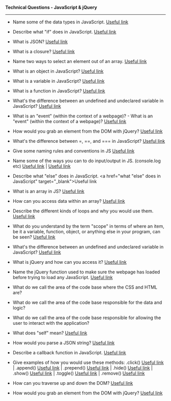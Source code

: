 **Technical Questions - JavaScript & jQuery**

-----------------------------

- Name some of the data types in JavaScript. <a href="http://www.javatpoint.com/javascript-data-types" target="_blank">Useful link</a>

- Describe what "if" does in JavaScript. <a href="https://www.w3schools.com/jsref/jsref_if.asp" target="_blank">Useful link</a>

- What is JSON? <a href="https://www.w3schools.com/js/js_json_intro.asp" target="_blank">Useful link</a>

- What is a closure? <a href="https://www.w3schools.com/js/js_function_closures.asp" target="_blank">Useful link</a>

- Name two ways to select an element out of an array. <a href="https://www.w3schools.com/js/js_array_methods.asp" target="_blank">Useful link</a>

- What is an object in JavaScript? <a href="https://www.w3schools.com/js/js_objects.asp" target="_blank">Useful link</a>

- What is a variable in JavaScript? <a href="https://www.w3schools.com/js/js_variables.asp" target="_blank">Useful link</a>

- What is a function in JavaScript? <a href="https://www.w3schools.com/js/js_functions.asp" target="_blank">Useful link</a>

- What's the difference between an undefined and undeclared variable in JavaScript? <a href="http://lucybain.com/blog/2014/null-undefined-undeclared/" target="_blank">Useful link</a>

- What is an "event" (within the context of a webpage)? - What is an "event" (within the context of a webpage)? <a href="https://www.w3.org/wiki/Handling_events_with_JavaScript" target="_blank">Useful link</a>

- How would you grab an element from the DOM with jQuery? <a href="https://api.jquery.com/category/miscellaneous/dom-element-methods/" target="_blank">Useful link</a>

- What's the difference between =, ==, and === in JavaScript? <a href="https://www.quora.com/What-is-the-difference-between-and-operator-in-JavaScript" target="_blank">Useful link</a>

- Give some naming rules and conventions in JS <a href="https://www.w3schools.com/js/js_conventions.asp" target="_blank">Useful link</a>

- Name some of the ways you can to do input/output in JS. (console.log etc) <a href="https://www.w3schools.com/js/js_output.asp" target="_blank">Useful link</a> | <a href="https://www.w3schools.com/js/js_input_examples.asp" target="_blank">Useful link</a>

- Describe what "else" does in JavaScript. <a href="what "else" does in JavaScript" target="_blank">Useful link</a>

- What is an array in JS? <a href="https://www.w3schools.com/js/js_arrays.asp" target="_blank">Useful link</a>

- How can you access data within an array? <a href="https://www.w3schools.com/js/js_arrays.asp" target="_blank">Useful link</a>

- Describe the different kinds of loops and why you would use them. <a href="https://www.kirupa.com/html5/loops_in_javascript.htm" target="_blank">Useful link</a>

- What do you understand by the term "scope" in terms of where an item, be it a variable, function, object, or anything else in your program, can be seen? <a href="http://ryanmorr.com/understanding-scope-and-context-in-javascript/" target="_blank">Useful link</a>

- What's the difference between an undefined and undeclared variable in JavaScript? <a href="http://lucybain.com/blog/2014/null-undefined-undeclared/" target="_blank">Useful link</a>

- What is jQuery and how can you access it? <a href="https://www.w3schools.com/jquery/jquery_intro.asp" target="_blank">Useful link</a>

- Name the jQuery function used to make sure the webpage has loaded before trying to load any JavaScript. <a href="http://www.learningjquery.com/2006/09/introducing-document-ready" target="_blank">Useful link</a>

- What do we call the area of the code base where the CSS and HTML are?

- What do we call the area of the code base responsible for the data and logic?

- What do we call the area of the code base responsible for allowing the user to interact with the application?

- What does "self" mean? <a href="http://stackoverflow.com/questions/3216428/what-does-self-mean-in-javascript" target="_blank">Useful link</a>

- How would you parse a JSON string? <a href="http://www.w3schools.com/json/json_eval.asp" target="_blank">Useful link</a>

- Describe a callback function in JavaScript. <a href="http://stackoverflow.com/questions/9596276/how-to-explain-callbacks-in-plain-english-how-are-they-different-from-calling-o" target="_blank">Useful link</a>

- Give examples of how you would use these methods: .click() <a href="https://www.w3schools.com/jsref/met_html_click.asp" target="_blank">Useful link</a> | .append() <a href="https://www.w3schools.com/jquery/html_append.asp" target="_blank">Useful link</a> | .prepend() <a href="https://www.w3schools.com/jquery/html_prepend.asp" target="_blank">Useful link</a> | .hide() <a href="https://www.w3schools.com/jquery/eff_hide.asp" target="_blank">Useful link</a> | .show() <a href="https://www.w3schools.com/jquery/eff_hide.asp" target="_blank">Useful link</a> | .toggle() <a href="https://www.w3schools.com/jquery/eff_toggle.asp" target="_blank">Useful link</a> | .remove() <a href="https://www.w3schools.com/jquery/html_remove.asp" target="_blank">Useful link</a>

- How can you traverse up and down the DOM? <a href="https://api.jquery.com/category/traversing/" target="_blank">Useful link</a>

- How would you grab an element from the DOM with jQuery? <a href="https://learn.jquery.com/using-jquery-core/selecting-elements/" target="_blank">Useful link</a>
